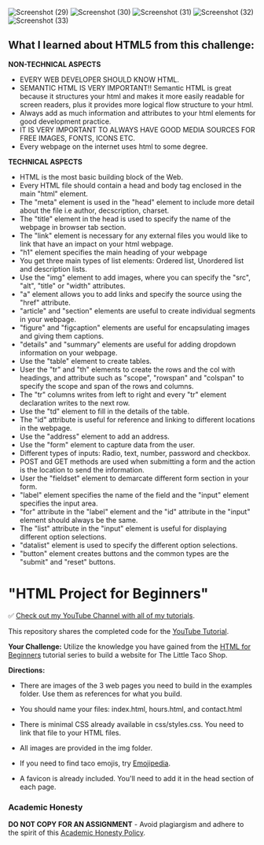 ![Screenshot (29)](https://user-images.githubusercontent.com/106769458/210413206-1b254fc1-7c0b-41e9-aef8-f4a8958dddce.png)
![Screenshot (30)](https://user-images.githubusercontent.com/106769458/210413571-f06d435c-5090-45ae-b849-97922955f842.png)
![Screenshot (31)](https://user-images.githubusercontent.com/106769458/210413578-f473570d-492e-4019-8b4e-6b6f0440cab9.png)
![Screenshot (32)](https://user-images.githubusercontent.com/106769458/210413588-16221517-b3fb-489a-8491-e823bab1b1bd.png)
![Screenshot (33)](https://user-images.githubusercontent.com/106769458/210413602-ea30bd76-02a5-4b99-afec-a8331c2ede35.png)

## What I learned about HTML5 from this challenge:

**NON-TECHNICAL ASPECTS**
- EVERY WEB DEVELOPER SHOULD KNOW HTML.
- SEMANTIC HTML IS VERY IMPORTANT!! Semantic HTML is great because it structures your html and makes it more easily readable for screen readers, plus it provides more logical flow structure to your html.
- Always add as much information and attributes to your html elements for good development practice.
- IT IS VERY IMPORTANT TO ALWAYS HAVE GOOD MEDIA SOURCES FOR FREE IMAGES, FONTS, ICONS ETC.
- Every webpage on the internet uses html to some degree.

**TECHNICAL ASPECTS**
- HTML is the most basic building block of the Web.
- Every HTML file should contain a head and body tag enclosed in the main "html" element.
- The "meta" element is used in the "head" element to include more detail about the file i.e author, decscription, charset.
- The "title" element in the head is used to specify the name of the webpage in browser tab section.
- The "link" element is necessary for any external files you would like to link that have an impact on your html webpage.
- "h1" element specifies the main heading of your webpage
- You get three main types of list elements: Ordered list, Unordered list and description lists.
- Use the "img" element to add images, where you can specify the "src", "alt", "title" or "width" attributes.
- "a" element allows you to add links and specify the source using the "href" attribute.
- "article" and "section" elements are useful to create individual segments in your webpage.
- "figure" and "figcaption" elements are useful for encapsulating images and giving them captions.
- "details" and "summary" elements are useful for adding dropdown information on your webpage.
- Use the "table" element to create tables.
- User the "tr" and "th" elements to create the rows and the col with headings, and attribute such as "scope", "rowspan" and "colspan" to specify the scope and span of the rows and columns.
- The "tr" columns writes from left to right and every "tr" element declaration writes to the next row.
- Use the "td" element to fill in the details of the table.
- The "id" attribute is useful for reference and linking to different locations in the webpage.
- Use the "address" element to add an address.
- Use the "form" element to capture data from the user.
- Different types of inputs: Radio, text, number, password and checkbox.
- POST and GET methods are used when submitting a form and the action is the location to send the information.
- User the "fieldset" element to demarcate different form section in your form.
- "label" element specifies the name of the field and the "input" element specifies the input area.
- "for" attribute in the "label" element and the "id" attribute in the "input" element should always be the same.
- The "list" attribute in the "input" element is useful for displaying different option selections.
- "datalist" element is used to specify the different option selections.
- "button" element creates buttons and the common types are the "submit" and "reset" buttons.

# "HTML Project for Beginners"

✅ [Check out my YouTube Channel with all of my tutorials](https://www.youtube.com/DaveGrayTeachesCode).

This repository shares the completed code for the [YouTube Tutorial](https://youtu.be/T5PD8ofhiug). 

**Your Challenge:** Utilize the knowledge you have gained from the [HTML for Beginners](https://www.youtube.com/playlist?list=PL0Zuz27SZ-6OlAwitnFUubtE93DO-l0vu) tutorial series to build a website for The Little Taco Shop. 

**Directions:**

- There are images of the 3 web pages you need to build in the examples folder. Use them as references for what you build.

- You should name your files: index.html, hours.html, and contact.html

- There is minimal CSS already available in css/styles.css. You need to link that file to your HTML files. 

- All images are provided in the img folder.

- If you need to find taco emojis, try [Emojipedia](https://emojipedia.org/taco/). 

- A favicon is already included. You'll need to add it in the head section of each page.

### Academic Honesty

**DO NOT COPY FOR AN ASSIGNMENT** - Avoid plagiargism and adhere to the spirit of this [Academic Honesty Policy](https://www.freecodecamp.org/news/academic-honesty-policy/).
